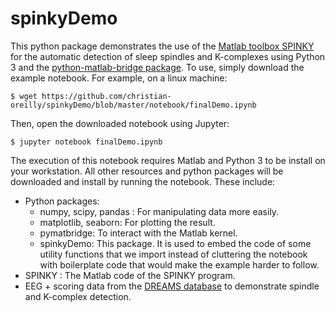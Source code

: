 # spinkyDemo

This python package demonstrates the use of the [Matlab toolbox SPINKY](https://github.com/TarekLaj/SPINKY) for the automatic detection of sleep spindles and K-complexes using Python 3 and the [python-matlab-bridge package](https://github.com/arokem/python-matlab-bridge). To use, simply download the example notebook. For example, on a linux machine:  
```
$ wget https://github.com/christian-oreilly/spinkyDemo/blob/master/notebook/finalDemo.ipynb
```
Then, open the downloaded notebook using Jupyter:
```
$ jupyter notebook finalDemo.ipynb
```
The execution of this notebook requires Matlab and Python 3 to be install on your workstation. All other resources and python packages will be downloaded and install by running the notebook. These include:
* Python packages:
  * numpy, scipy, pandas : For manipulating data more easily. 
  * matplotlib, seaborn: For plotting the result.
  * pymatbridge: To interact with the Matlab kernel.
  * spinkyDemo: This package. It is used to embed the code of some utility functions that we import instead of cluttering the notebook with boilerplate code that would make the example harder to follow.
* SPINKY : The Matlab code of the SPINKY program. 
* EEG + scoring data from the [DREAMS database](http://www.tcts.fpms.ac.be/~devuyst/Databases/DatabaseSpindles/) to demonstrate spindle and K-complex detection.
